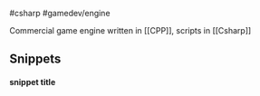 #csharp #gamedev/engine  

Commercial game engine written in [[CPP]], scripts  in [[Csharp]]

## Snippets

#### snippet title
```c#


```
